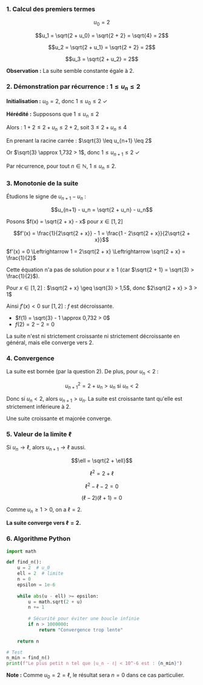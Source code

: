 ### 1. Calcul des premiers termes

$$u_0 = 2$$

$$u_1 = \sqrt{2 + u_0} = \sqrt{2 + 2} = \sqrt{4} = 2$$

$$u_2 = \sqrt{2 + u_1} = \sqrt{2 + 2} = 2$$

$$u_3 = \sqrt{2 + u_2} = 2$$

**Observation :** La suite semble constante égale à 2.

### 2. Démonstration par récurrence : $1 \leq u_n \leq 2$

**Initialisation :** $u_0 = 2$, donc $1 \leq u_0 \leq 2$ ✓

**Hérédité :** Supposons que $1 \leq u_n \leq 2$

Alors : $1 + 2 \leq 2 + u_n \leq 2 + 2$, soit $3 \leq 2 + u_n \leq 4$

En prenant la racine carrée : $\sqrt{3} \leq u_{n+1} \leq 2$

Or $\sqrt{3} \approx 1,732 > 1$, donc $1 \leq u_{n+1} \leq 2$ ✓

Par récurrence, pour tout $n \in \mathbb{N}$, $1 \leq u_n \leq 2$.

### 3. Monotonie de la suite

Étudions le signe de $u_{n+1} - u_n$ :

$$u_{n+1} - u_n = \sqrt{2 + u_n} - u_n$$

Posons $f(x) = \sqrt{2 + x} - x$ pour $x \in [1, 2]$

$$f'(x) = \frac{1}{2\sqrt{2 + x}} - 1 = \frac{1 - 2\sqrt{2 + x}}{2\sqrt{2 + x}}$$

$f'(x) = 0 \Leftrightarrow 1 = 2\sqrt{2 + x} \Leftrightarrow \sqrt{2 + x} = \frac{1}{2}$

Cette équation n'a pas de solution pour $x \geq 1$ (car $\sqrt{2 + 1} = \sqrt{3} > \frac{1}{2}$).

Pour $x \in [1, 2]$ : $\sqrt{2 + x} \geq \sqrt{3} > 1,5$, donc $2\sqrt{2 + x} > 3 > 1$

Ainsi $f'(x) < 0$ sur $[1, 2]$ : $f$ est décroissante.

- $f(1) = \sqrt{3} - 1 \approx 0,732 > 0$
- $f(2) = 2 - 2 = 0$

La suite n'est ni strictement croissante ni strictement décroissante en général, mais elle converge vers 2.

### 4. Convergence

La suite est bornée (par la question 2). De plus, pour $u_n < 2$ :

$$u_{n+1}^2 = 2 + u_n > u_n \text{ si } u_n < 2$$

Donc si $u_n < 2$, alors $u_{n+1} > u_n$. La suite est croissante tant qu'elle est strictement inférieure à 2.

Une suite croissante et majorée converge.

### 5. Valeur de la limite $\ell$

Si $u_n \to \ell$, alors $u_{n+1} \to \ell$ aussi.

$$\ell = \sqrt{2 + \ell}$$

$$\ell^2 = 2 + \ell$$

$$\ell^2 - \ell - 2 = 0$$

$$(\ell - 2)(\ell + 1) = 0$$

Comme $u_n \geq 1 > 0$, on a $\ell = 2$.

**La suite converge vers $\ell = 2$.**

### 6. Algorithme Python

```python
import math

def find_n():
    u = 2  # u_0
    ell = 2  # limite
    n = 0
    epsilon = 1e-6
    
    while abs(u - ell) >= epsilon:
        u = math.sqrt(2 + u)
        n += 1
        
        # Sécurité pour éviter une boucle infinie
        if n > 1000000:
            return "Convergence trop lente"
    
    return n

# Test
n_min = find_n()
print(f"Le plus petit n tel que |u_n - ℓ| < 10^-6 est : {n_min}")
```

**Note :** Comme $u_0 = 2 = \ell$, le résultat sera $n = 0$ dans ce cas particulier.

